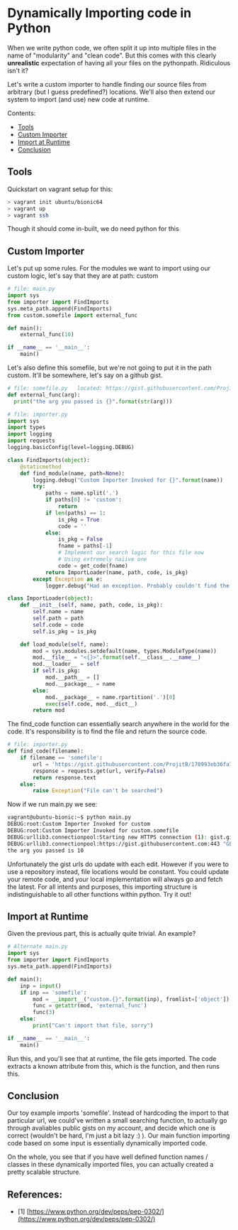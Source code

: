 # Dynamically Importing code in Python

When we write python code, we often split it up into multiple files in the name of "modularity" and "clean code". But this comes with this clearly **unrealistic** expectation of having all your files on the pythonpath. Ridiculous isn't it?

Let's write a custom importer to handle finding our source files from arbitrary (but I guess predefined?) locations. We'll also then extend our system to import (and use) new code at runtime.

Contents:
- [Tools](#tools)
- [Custom Importer](#customimporter)
- [Import at Runtime](#importatruntime)
- [Conclusion](#conclusion)


## Tools
Quickstart on vagrant setup for this:
``` bash
> vagrant init ubuntu/bionic64
> vagrant up
> vagrant ssh
```

Though it should come in-built, we do need python for this

## Custom Importer

Let's put up some rules. For the modules we want to import using our custom logic, let's say that they are at path: custom
```python
# file: main.py
import sys
from importer import FindImports
sys.meta_path.append(FindImports)
from custom.somefile import external_func

def main():
    external_func(10)

if __name__ == '__main__':
    main()

```

Let's also define this somefile, but we're not going to put it in the path custom. It'll be somewhere, let's say on a github gist.
```python
# file: somefile.py   located: https://gist.githubusercontent.com/ProjitB/170993eb36fa7f23152c745a36e63cfc/raw/d5577826bde341ab763688c3d7ab7a5d7848fb0b/somefile.py
def external_func(arg):
  print("the arg you passed is {}".format(str(arg)))

```

```python
# file: importer.py
import sys
import types
import logging
import requests
logging.basicConfig(level=logging.DEBUG)

class FindImports(object):
    @staticmethod
    def find_module(name, path=None):
        logging.debug("Custom Importer Invoked for {}".format(name))
        try:
            paths = name.split('.')
            if paths[0] != 'custom':
                return
            if len(paths) == 1:
                is_pkg = True
                code = ''
            else:
                is_pkg = False
                fname = paths[-1]
                # Implement our search logic for this file now
                # Using extremely naiive one
                code = get_code(fname)
            return ImportLoader(name, path, code, is_pkg)
        except Exception as e:
            logger.debug("Had an exception. Probably couldn't find the module. {}".format(e))

class ImportLoader(object):
    def __init__(self, name, path, code, is_pkg):
        self.name = name
        self.path = path
        self.code = code
        self.is_pkg = is_pkg

    def load_module(self, name):
        mod = sys.modules.setdefault(name, types.ModuleType(name))
        mod.__file__ = "<{}>".format(self.__class__.__name__)
        mod.__loader__ = self
        if self.is_pkg:
            mod.__path__ = []
            mod.__package__ = name
        else:
            mod.__package__ = name.rpartition('.')[0]
            exec(self.code, mod.__dict__)
        return mod
```

The find\_code function can essentially search anywhere in the world for the code. It's responsibility is to find the file and return the source code.
```python
# file: importer.py
def find_code(filename):
    if filename == 'somefile':
        url = 'https://gist.githubusercontent.com/ProjitB/170993eb36fa7f23152c745a36e63cfc/raw/d5577826bde341ab763688c3d7ab7a5d7848fb0b/somefile.py'
        response = requests.get(url, verify=False)
        return response.text
    else:
        raise Exception("File can't be searched")
```


Now if we run main.py we see:
``` bash
vagrant@ubuntu-bionic:~$ python main.py
DEBUG:root:Custom Importer Invoked for custom
DEBUG:root:Custom Importer Invoked for custom.somefile
DEBUG:urllib3.connectionpool:Starting new HTTPS connection (1): gist.githubusercontent.com
DEBUG:urllib3.connectionpool:https://gist.githubusercontent.com:443 "GET /ProjitB/170993eb36fa7f23152c745a36e63cfc/raw/d5577826bde341ab763688c3d7ab7a5d7848fb0b/somefile.py HTTP/1.1" 200 76
the arg you passed is 10
```

Unfortunately the gist urls do update with each edit. However if you were to use a repository instead, file locations would be constant. You could update your remote code, and your local implementation will always go and fetch the latest.
For all intents and purposes, this importing structure is indistinguishable to all other functions within python. Try it out!

## Import at Runtime
Given the previous part, this is actually quite trivial.
An example?
```python
# Alternate main.py
import sys
from importer import FindImports
sys.meta_path.append(FindImports)

def main():
    inp = input()
    if inp == 'somefile':
        mod = __import__("custom.{}".format(inp), fromlist=['object'])
        func = getattr(mod, 'external_func')
        func(3)
    else:
        print("Can't import that file, sorry")

if __name__ == '__main__':
    main()
```

Run this, and you'll see that at runtime, the file gets imported. The code extracts a known attribute from this, which is the function, and then runs this.


## Conclusion
 Our toy example imports 'somefile'. Instead of hardcoding the import to that particular url, we could've written a small searching function, to actually go through avaliables public gists on my account, and decide which one is correct (wouldn't be hard, I'm just a bit lazy :) ). Our main function importing code based on some input is essentially dynamically imported code.

 On the whole, you see that if you have well defined function names / classes in these dynamically imported files, you can actually created a pretty scalable structure.


## References:
- [1] [https://www.python.org/dev/peps/pep-0302/](https://www.python.org/dev/peps/pep-0302/)
